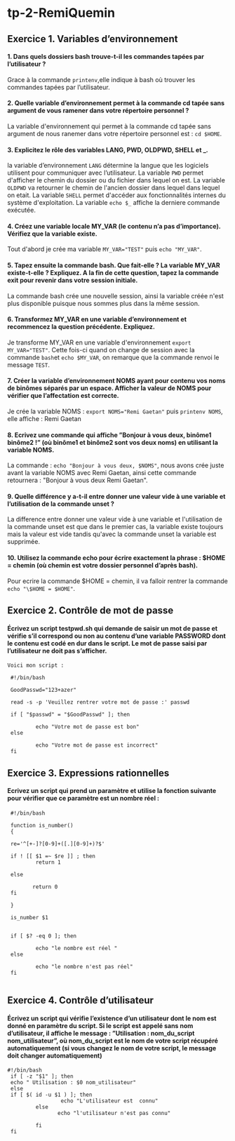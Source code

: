 # tp-2-RemiQuemin

## Exercice 1. Variables d’environnement


#### 1. Dans quels dossiers bash trouve-t-il les commandes tapées par l’utilisateur ?
Grace à la commande `printenv`,elle indique à bash où trouver les commandes tapées par l’utilisateur.

#### 2. Quelle variable d’environnement permet à la commande cd tapée sans argument de vous ramener dans votre répertoire personnel ?
La variable d'environnement qui permet à la commande cd tapée sans argument de nous ranemer dans votre répertoire personnel est : `cd $HOME`.

#### 3. Explicitez le rôle des variables LANG, PWD, OLDPWD, SHELL et _.
la variable d’environnement `LANG` détermine la langue que les logiciels
utilisent pour communiquer avec l’utilisateur.
La variable `PWD` permet d'afficher le chemin du dossier ou du fichier dans lequel on est.
La variable `OLDPWD` va retourner le chemin de l'ancien dossier dans lequel dans lequel on etait.
La variable `SHELL` permet d'accéder aux fonctionnalités internes du système d'exploitation.
La variable `echo $_` affiche la derniere commande exécutée.

#### 4. Créez une variable locale MY_VAR (le contenu n’a pas d’importance). Vérifiez que la variable existe.
Tout d'abord je crée ma variable `MY_VAR="TEST"` puis `echo "MY_VAR"`.

#### 5. Tapez ensuite la commande bash. Que fait-elle ? La variable MY_VAR existe-t-elle ? Expliquez. A la fin de cette question, tapez la commande exit pour revenir dans votre session initiale.
La commande bash crée une nouvelle session, ainsi la variable créée n'est plus disponible puisque nous sommes plus dans la même session.

#### 6. Transformez MY_VAR en une variable d’environnement et recommencez la question précédente. Expliquez.
Je transforme MY_VAR en une variable d'environnement `export MY_VAR="TEST"`. Cette fois-ci quand on change de session avec la commande `bash`et `echo $MY_VAR`, on remarque que la commande renvoi le message `TEST`.

#### 7. Créer la variable d’environnement NOMS ayant pour contenu vos noms de binômes séparés par un espace. Afficher la valeur de NOMS pour vérifier que l’affectation est correcte.
Je crée la variable NOMS : `export NOMS="Remi Gaetan"` puis `printenv NOMS`, elle affiche :  Remi Gaetan

#### 8. Ecrivez une commande qui affiche ”Bonjour à vous deux, binôme1 binôme2 !” (où binôme1 et binôme2 sont vos deux noms) en utilisant la variable NOMS.
La commande : `echo "Bonjour à vous deux, $NOMS"`, nous avons crée juste avant la variable NOMS avec Remi Gaetan, ainsi cette commande retournera : "Bonjour à vous deux Remi Gaetan".

#### 9. Quelle différence y a-t-il entre donner une valeur vide à une variable et l’utilisation de la commande unset ?
La difference entre donner une valeur vide à une variable et l'utilisation de la commande unset est que dans le premier cas, la variable existe toujours mais la valeur est vide tandis qu'avec la commande unset la variable est supprimée.

#### 10. Utilisez la commande echo pour écrire exactement la phrase : $HOME = chemin (où chemin est votre dossier personnel d’après bash).
Pour ecrire la commande $HOME = chemin, il va falloir rentrer la commande `echo "\$HOME = $HOME"`.


## Exercice 2. Contrôle de mot de passe

#### Écrivez un script testpwd.sh qui demande de saisir un mot de passe et vérifie s’il correspond ou non au contenu d’une variable PASSWORD dont le contenu est codé en dur dans le script. Le mot de passe saisi par l’utilisateur ne doit pas s’afficher.

```
Voici mon script : 

 #!/bin/bash

 GoodPasswd="123+azer"

 read -s -p 'Veuillez rentrer votre mot de passe :' passwd

 if [ "$passwd" = "$GoodPasswd" ]; then

         echo "Votre mot de passe est bon"
 else

         echo "Votre mot de passe est incorrect"
 fi

```
## Exercice 3. Expressions rationnelles

#### Ecrivez un script qui prend un paramètre et utilise la fonction suivante pour vérifier que ce paramètre est un nombre réel :

```
 #!/bin/bash

 function is_number()
 {
 
 re='^[+-]?[0-9]+([.][0-9]+)?$'
 
 if ! [[ $1 =~ $re ]] ; then
         return 1
 
 else
 
        return 0
 fi
 
 }
 
 is_number $1
 
 
 if [ $? -eq 0 ]; then
 
         echo "le nombre est réel "
 else
 
         echo "le nombre n'est pas réel"
 fi
 
```

## Exercice 4. Contrôle d’utilisateur

#### Écrivez un script qui vérifie l’existence d’un utilisateur dont le nom est donné en paramètre du script. Si le script est appelé sans nom d’utilisateur, il affiche le message : ”Utilisation : nom_du_script nom_utilisateur”, où nom_du_script est le nom de votre script récupéré automatiquement (si vous changez le nom de votre script, le message doit changer automatiquement)

``` 
#!/bin/bash
 if [ -z "$1" ]; then
 echo " Utilisation : $0 nom_utilisateur"
 else
 if [ $( id -u $1 ) ]; then
                 echo "L'utilisateur est  connu"
         else
                echo "l'utilisateur n'est pas connu"
 
         fi
 fi
 
 ```
